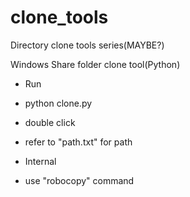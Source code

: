 clone_tools
===========

Directory clone tools series(MAYBE?)

Windows Share folder clone tool(Python)

* Run
 * python clone.py
 * double click
 * refer to "path.txt" for path

* Internal
 * use "robocopy" command

